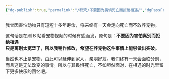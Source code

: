 ```yaml
---
{"dg-publish":true,"permalink":"/积壳/不要因为畏惧死亡而拒绝相遇/","dgPassFrontmatter":true}
---
```


我曾因害怕动物只有短短十多年寿命，将来终有一天会走向死亡而不敢养宠物。

这句话是在刷 B 站看宠物视频的时候有感而发，原句是：**不要因为害怕离别而拒绝相遇**  
**只是离别太宽泛了，所以我稍作修改，希望在养宠物这件事情上能够做出突破。**

当然也不止是宠物，由此可以延伸到家人，亲朋好友。我们终有一天会面临分别，而且这是无法改变的事情。所以与其畏惧死亡，不如坦然面对，在相遇的时光里留下更多快乐的回忆吧。

‍
